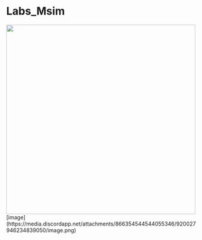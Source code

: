 # Labs_Msim
<img src="https://github.com/TiagoWebMaster/Labs_Msim/blob/main/imagens/image.png" width="500">
[image](https://media.discordapp.net/attachments/866354544544055346/920027946234839050/image.png)
